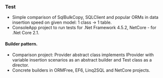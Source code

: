### Test
- Simple comparison of SqlBulkCopy, SQLClient and popular ORMs in data insertion speed on given model: 1 class -> 1 table.
- ConsoleApp project to run tests for .Net Framework 4.5.2, NetCore - for .Net Core 2.1.
#### Builder pattern.
- Comparison project:  Provider abstract class implements IProvider with variable insertion scenarios as an abstract builder and Test class as a director. 
- Concrete builders in ORMFree, EF6, Linq2SQL and NetCore projects.
